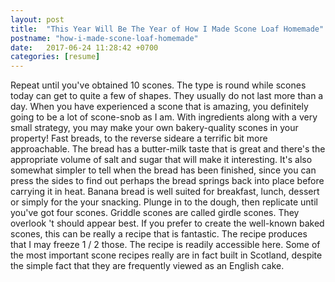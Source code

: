 ```yaml
---
layout: post
title:  "This Year Will Be The Year of How I Made Scone Loaf Homemade"
postname: "how-i-made-scone-loaf-homemade"
date:   2017-06-24 11:28:42 +0700
categories: [resume]
---
```

Repeat until you've obtained 10 scones. The type is round while scones today can get to quite a few of shapes. They usually do not last more than a day. When you have experienced a scone that is amazing, you definitely going to be a lot of scone-snob as I am. With ingredients along with a very small strategy, you may make your own bakery-quality scones in your property! Fast breads, to the reverse sideare a terrific bit more approachable. The bread has a butter-milk taste that is great and there's the appropriate volume of salt and sugar that will make it interesting. It's also somewhat simpler to tell when the bread has been finished, since you can press the sides to find out perhaps the bread springs back into place before carrying it in heat. Banana bread is well suited for breakfast, lunch, dessert or simply for the your snacking. Plunge in to the dough, then replicate until you've got four scones. Griddle scones are called girdle scones. They overlook 't should appear best. If you prefer to create the well-known baked scones, this can be really a recipe that is fantastic. The recipe produces that I may freeze 1 / 2 those. The recipe is readily accessible here. Some of the most important scone recipes really are in fact built in Scotland, despite the simple fact that they are frequently viewed as an English cake.
